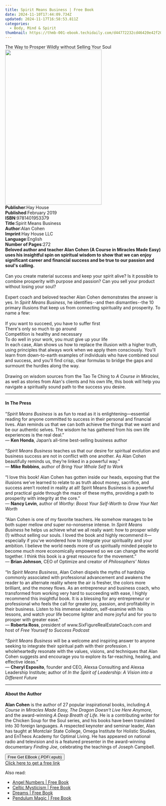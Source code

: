```yaml
---
title: Spirit Means Business | Free Book
date: 2024-11-10T17:44:09.734Z
updated: 2024-11-17T16:58:53.811Z
categories:
  - Body, Mind & Spirit
thumbnail: https://thmb-001-ebook.techidaily.com/d44772232cd46420e42f20134824fdee3f0a846c68bfb61ec618d8d1950e61b0.jpg
---
```

<main id="book-container">
  <div class="flex flex-col">
    <div class="book-brief flex-1 py-6 px-4 sm:p-6 md:py-10 md:px-8">
      <!-- brief-->
      <div class="book-brief-main">
        The Way to Prosper Wildly without Selling Your Soul
      </div>
    </div>
    <div
      class="book-meta-info flex-1 grid gap-4 col-start-1 col-end-3 row-start-1 sm:mb-6 sm:grid-cols-4 lg:gap-6 lg:col-start-2 lg:row-end-6 lg:row-span-6 lg:mb-0"
    >
      <div
        class="book-meta-info-left place-content-center mt-4 p-4 text-sm leading-6 col-start-2 col-span-2 dark:text-slate-400"
      >
        <img
          class="w-full h-500 object-cover rounded-lg sm:h-255 sm:col-span-2 lg:col-span-full"
          src="https://img-001-ebook.techidaily.com/acffe3bc02e8bc2837becb145fcf7bdb2b8268b1f1b53839a34f80c1ce49ade5.jpg"
          alt=""
          width="312"
          height="500"
        />
      </div>
      <div
        class="book-meta-info-right mt-2 col-start-1 row-start-2 col-span-3 self-center"
      >
        <!-- meta data  -->
        <div class="flex flex-col px-4 md:px-8">
          <div class="flex-1">
            <strong>Publisher</strong>:<span class="px-2">Hay House</span>
          </div>
          <div class="flex-1">
            <strong>Published</strong>:<span class="px-2">February 2019</span>
          </div>
          <div class="flex-1">
            <strong>ISBN</strong>:<span class="px-2">9781401953379</span>
          </div>
          <div class="flex-1">
            <strong>Title</strong>:<span class="px-2"
              >Spirit Means Business</span
            >
          </div>
          <div class="flex-1">
            <strong>Author</strong>:<span class="px-2">Alan Cohen</span>
          </div>
          <div class="flex-1">
            <strong>Imprint</strong>:<span class="px-2">Hay House LLC</span>
          </div>
          <div class="flex-1">
            <strong>Language</strong>:<span class="px-2">English</span>
          </div>
          <div class="flex-1">
            <strong>Number of Pages</strong>:<span class="px-2">272</span>
          </div>
        </div>
      </div>
    </div>
    <div class="book-description flex-1 py-6 px-4 sm:p-6 md:py-10 md:px-8">
      <div class="book-description-main">
        <div accordion-content="" id="description">
          <b
            >Beloved author and teacher Alan Cohen (A Course in Miracles Made
            Easy) uses his insightful spin on spiritual wisdom to show that we
            can enjoy significant career and financial success and be true to
            our passion and soul's calling.</b
          ><br /><br />Can you create material success and keep your spirit
          alive? Is it possible to combine prosperity with purpose and passion?
          Can you sell your product without losing your soul?<br /><br />Expert
          coach and beloved teacher Alan Cohen demonstrates the answer is yes.
          In <i>Spirit Means Business</i>, he identifies--and then
          dismantles--the 10 primary illusions that keep us from connecting
          spirituality and prosperity. To name a few:<br /><br />If you want to
          succeed, you have to suffer first<br />There's only so much to go
          around<br />Competition is healthy and necessary<br />To do well in
          your work, you must give up your life<br />In each case, Alan shows us
          how to replace the illusion with a higher truth, using principles that
          always work when we apply them consciously. You'll learn from
          down-to-earth examples of individuals who have combined soul and
          success, and you'll find crisp, clear formulas to bridge the gaps and
          surmount the hurdles along the way.<br /><br />Drawing on wisdom
          sources from the Tao Te Ching to <i>A Course in Miracles</i>, as well
          as stories from Alan's clients and his own life, this book will help
          you navigate a spiritually sound path to the success you desire.
        </div>
        <div class="accordion-fader"></div>
      </div>
    </div>
    <div class="book-excerpts flex-1 py-6 px-4 sm:p-6 md:py-10 md:px-8">
      <!-- excerpts-->
      <div class="book-excerpts-main">
        <hr />
        <h4 class="placeholder placeholder-heading">
          <span>In The Press</span>
        </h4>
        <p>
          “<i>Spirit Means Business</i>&nbsp;is as fun to read as it is
          enlightening—essential reading for anyone committed to success in
          their personal and financial lives. Alan reminds us that we can both
          achieve the things that we want and be our authentic selves. The
          wisdom he has gathered from his own life experiences is the real
          deal.”<br />—&nbsp;<b>Ken Honda</b>, Japan’s all-time best-selling
          business author<br />​<br />“<i>Spirit Means Business</i>&nbsp;teaches
          us that our desire for spiritual evolution and business success are
          not in conflict with one another. As Alan Cohen beautifully reminds
          us, they’re linked in a powerful way.”<br />—&nbsp;<b>Mike Robbins</b
          >, author of&nbsp;<i>Bring Your Whole Self to Work</i><br /><br />“I
          love this book! Alan Cohen has gotten inside our heads, exposing that
          the illusions we’ve learned to relate to as truth about money,
          sacrifice, and success aren’t rooted in reality at all!&nbsp;Spirit
          Means Business&nbsp;is a powerful and practical guide through the maze
          of these myths, providing a path to prosperity with integrity at the
          core.”<br />—&nbsp;<b>Nancy Levin</b>, author of&nbsp;<i
            >Worthy:&nbsp;Boost Your Self-Worth to Grow Your Net Worth</i
          ><br /><br />“Alan Cohen is one of my favorite teachers. He somehow
          manages to be both super<i>&nbsp;</i>mellow&nbsp;<i>and</i>&nbsp;super
          no-nonsense intense. In&nbsp;<i>Spirit Means Business</i>&nbsp;he
          helps us achieve what we all really want: how to prosper wildly (!)
          without selling our souls. I loved the book and highly recommend
          it—especially if you’ve wondered how to integrate your spirituality
          and your ambition. I believe the world needs more of us spiritually
          minded people to become&nbsp;<i>much</i>&nbsp;more economically
          empowered so we can change the world together. I think this book is a
          great resource for the movement.”<br />—&nbsp;<b>Brian Johnson</b>,
          CEO of Optimize and creator of&nbsp;<i>Philosophers’ Notes</i
          ><br /><br />“In&nbsp;<i>Spirit Means Business</i>, Alan Cohen dispels
          the myths of hardship commonly associated with professional
          advancement and awakens the reader to an alternate reality where the
          air is fresher, the colors more brilliant, and the money flows. As an
          entrepreneur and business coach, who transformed from working very
          hard to succeeding with ease, I highly recommend this insightful book.
          It is a blessing for any entrepreneur or professional who feels the
          call for greater joy, passion, and profitability in their business.
          Listen to his immense wisdom, self-examine with his lessons, and watch
          your life become lighter and more joyful and for you to prosper with
          greater ease.”<br />—&nbsp;<b>Roberta Ross</b>, president of
          www.SixFigureRealEstateCoach.com and host of&nbsp;<i
            >Free Yourself to Success Podcast</i
          ><br /><br />“<i>Spirit Means Business</i>&nbsp;will be a welcome and
          inspiring answer to anyone seeking to integrate their spiritual path
          with their profession. I wholeheartedly resonate with the values,
          visions, and techniques that Alan Cohen suggests and encourage you to
          explore its far-reaching, healing, and effective ideas.”<br />—&nbsp;<b
            >Cheryl Esposito</b
          >, founder and CEO, Alexsa Consulting and Alexsa Leadership Institute;
          author of&nbsp;<i
            >In the Spirit of Leadership: A Vision into a Different Future</i
          >
        </p>
      </div>
    </div>
    <div class="book-about-author flex-1 py-6 px-4 sm:p-6 md:py-10 md:px-8">
      <!-- about author-->
      <div class="book-main-author-main">
        <hr />
        <h4 class="placeholder placeholder-heading">
          <span>About the Author</span>
        </h4>
        <p>
          <b>Alan Cohen</b> is the author of 27 popular inspirational books,
          including
          <i
            >A Course in Miracles Made Easy, The Dragon Doesn't Live Here
            Anymore,</i
          >
          and the award-winning <i>A Deep Breath of Life.</i> He is a
          contributing writer for the Chicken Soup for the Soul series, and his
          books have been translated into 30 foreign languages. A respected
          keynoter and seminar leader, Alan has taught at Montclair State
          College, Omega Institute for Holistic Studies, and EnTheos Academy for
          Optimal Living. He has appeared on national radio and television and
          is a featured presenter in the award-winning documentary
          <i>Finding Joe</i>, celebrating the teachings of Joseph Campbell.
        </p>
      </div>
    </div>
    <div class="book-free-get flex-1 py-6 px-4 sm:p-6 md:py-10 md:px-8">
      <button
        id="btn-free-get"
        class="bg-blue-500 hover:bg-blue-700 text-white font-bold py-2 px-4 rounded"
      >
        Free Get EBook (.PDF/.epub)
      </button>
      <div id="countdown-display" class="px-2 text-lg mt-2"></div>
      <a
        id="free-link"
        class="hidden bg-blue-500 hover:bg-blue-700 text-white font-bold py-2 px-4 rounded"
        href="https://www.ebooks.com/en-us/book/96191801/spirit-means-business/alan-cohen/"
        target="_blank"
        >Click here to get a free link</a
      >
    </div>
    <script>
      let countdownTime = 0;
      let countdownInterval = null;
      document
        .getElementById('btn-free-get')
        .addEventListener('click', startCountdown);
      function startCountdown() {
        countdownTime = new Date().getTime() + 60000 * 3;
        countdownInterval = setInterval(updateCountdown, 1000);
        document.getElementById('btn-free-get').disabled = true;
        document
          .getElementById('btn-free-get')
          .classList.add('bg-gray-500', 'cursor-not-allowed');
      }
      function updateCountdown() {
        let currentTime = new Date().getTime();
        let timeLeft = countdownTime - currentTime;
        let secondsLeft = Math.floor(timeLeft / 1000);
        document.getElementById('countdown-display').innerHTML =
          `Remaining time: ${secondsLeft} seconds.`;
        if (secondsLeft <= 0) {
          clearInterval(countdownInterval);
          document.getElementById('btn-free-get').classList.add('hidden');
          document.getElementById('free-link').classList.remove('hidden');
          document.getElementById('countdown-display').innerHTML = '';
        }
      }
    </script>
  </div>
</main>

<ins class="adsbygoogle"
      style="display:block"
      data-ad-client="ca-pub-7571918770474297"
      data-ad-slot="8358498916"
      data-ad-format="auto"
      data-full-width-responsive="true"></ins>
    

<span class="atpl-alsoreadstyle">Also read:</span>
<div><ul>
<li><a href="https://novels-ebooks.techidaily.com/210705156-9780760379998-angel-numbers/"><u>Angel Numbers | Free Book</u></a></li>
<li><a href="https://novels-ebooks.techidaily.com/210705147-9780760380581-celtic-mysticism/"><u>Celtic Mysticism | Free Book</u></a></li>
<li><a href="https://novels-ebooks.techidaily.com/210705153-9780760376393-dreams/"><u>Dreams | Free Book</u></a></li>
<li><a href="https://novels-ebooks.techidaily.com/210705150-9780760379981-pendulum-magic/"><u>Pendulum Magic | Free Book</u></a></li>
</ul></div>

